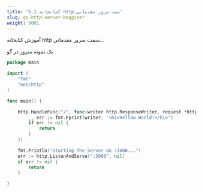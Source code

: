 ```yaml
---
title: '5.1 کتابخانه http سمت سرور مقدماتی'
slug: go-http-server-begginer
weight: 9001
---
```


آموزش کتابخانه http سمت سرور مقدماتی...


یک نمونه سرور در گو

```go
package main

import (
	"fmt"
	"net/http"
)

func main() {

	http.HandleFunc("/", func(writer http.ResponseWriter, request *http.Request) {
		_, err := fmt.Fprint(writer, "<h1>Hellow World!</h1>")
		if err != nil {
			return
		}
	})

	fmt.Println("Starting The Server on :3000...")
	err := http.ListenAndServe(":3000", nil)
	if err != nil {
		return
	}

}
```
